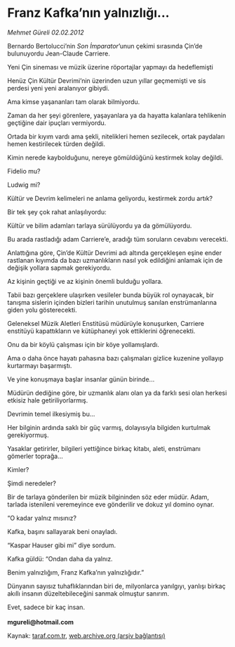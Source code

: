 # Franz Kafka’nın yalnızlığı...

*Mehmet Güreli 02.02.2012*

<div class="yazi"><p>Bernardo Bertolucci’nin <i>Son İmparator</i>’unun çekimi sırasında Çin’de bulunuyordu Jean-Claude Carriere.</p>
<p>Yeni Çin sineması ve müzik üzerine röportajlar yapmayı da hedeflemişti</p>
<p>Henüz Çin Kültür Devrimi’nin üzerinden uzun yıllar geçmemişti ve sis perdesi yeni yeni aralanıyor gibiydi.</p>
<p>Ama kimse yaşananları tam olarak bilmiyordu.</p>
<p>Zaman da her şeyi görenlere, yaşayanlara ya da hayatta kalanlara tehlikenin geçtiğine dair ipuçları vermiyordu.</p>
<p>Ortada bir kıyım vardı ama şekli, nitelikleri hemen sezilecek, ortak paydaları hemen kestirilecek türden değildi.</p>
<p>Kimin nerede kaybolduğunu, nereye gömüldüğünü kestirmek kolay değildi.</p>
<p>Fidelio mu?</p>
<p>Ludwig mi?</p>
<p>Kültür ve Devrim kelimeleri ne anlama geliyordu, kestirmek zordu artık? </p>
<p>Bir tek şey çok rahat anlaşılıyordu:</p>
<p>Kültür ve bilim adamları tarlaya sürülüyordu ya da gömülüyordu.</p>
<p>Bu arada rastladığı adam Carriere’e, aradığı tüm soruların cevabını verecekti.</p>
<p>Anlattığına göre, Çin’de Kültür Devrimi adı altında gerçekleşen eşine ender rastlanan kıyımda da bazı uzmanlıkların nasıl yok edildiğini anlamak için de değişik yollara sapmak gerekiyordu.</p>
<p>Az kişinin geçtiği ve az kişinin önemli bulduğu yollara.</p>
<p>Tabii bazı gerçeklere ulaşırken vesileler bunda büyük rol oynayacak, bir tanışma sislerin içinden bizleri tarihin unutulmuş sanılan enstrümanlarına giden yolu gösterecekti.</p>
<p>Geleneksel Müzik Aletleri Enstitüsü müdürüyle konuşurken, Carriere enstitüyü kapattıkların ve kütüphaneyi yok ettiklerini öğrenecekti.</p>
<p>Onu da bir köylü çalışması için bir köye yollamışlardı.</p>
<p>Ama o daha önce hayatı pahasına bazı çalışmaları gizlice kuzenine yollayıp kurtarmayı başarmıştı.</p>
<p>Ve yine konuşmaya başlar insanlar günün birinde...</p>
<p>Müdürün dediğine göre, bir uzmanlık alanı olan ya da farklı sesi olan herkesi etkisiz hale getiriliyorlarmış.</p>
<p>Devrimin temel ilkesiymiş bu...</p>
<p>Her bilginin ardında saklı bir güç varmış, dolayısıyla bilgiden kurtulmak gerekiyormuş.</p>
<p>Yasaklar getirirler, bilgileri yettiğince birkaç kitabı, aleti, enstrümanı gömerler toprağa...</p>
<p>Kimler?</p>
<p>Şimdi neredeler?</p>
<p>Bir de tarlaya gönderilen bir müzik bilgininden söz eder müdür. Adam, tarlada istenileni veremeyince eve gönderilir ve dokuz yıl domino oynar.</p>
<p>“O kadar yalnız mısınız?</p>
<p>Kafka, başını sallayarak beni onayladı.</p>
<p>“Kaspar Hauser gibi mi” diye sordum.</p>
<p>Kafka güldü: “Ondan daha da yalnız.</p>
<p>Benim yalnızlığım, Franz Kafka’nın yalnızlığıdır.”</p>
<p>Dünyanın sayısız tuhaflıklarından biri de, milyonlarca yanılgıyı, yanlışı birkaç akıllı insanın düzeltebileceğini sanmak olmuştur sanırım.</p>
<p>Evet, sadece bir kaç insan.<br/><br/><b>mgureli@hotmail.com</b></p>
</div>

Kaynak: [taraf.com.tr](http://www.taraf.com.tr:80/mehmet-gureli/makale-franz-kafka-nin-yalnizligi.htm), [web.archive.org (arşiv bağlantısı)](http://web.archive.org/web/20131122124823/http://www.taraf.com.tr:80/mehmet-gureli/makale-franz-kafka-nin-yalnizligi.htm)
